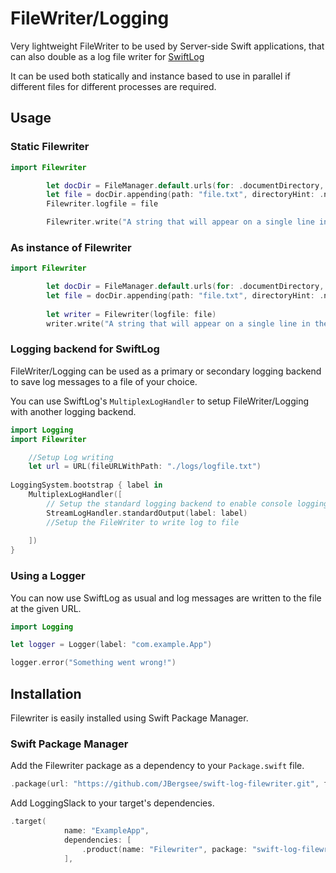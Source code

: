 # FileWriter/Logging

Very lightweight FileWriter to be used by Server-side Swift applications, that can also double as a log file writer for [SwiftLog](https://github.com/apple/swift-log) 

It can be used both statically and instance based to use in parallel if different files for different processes are required.

## Usage

### Static Filewriter

```swift
import Filewriter

        let docDir = FileManager.default.urls(for: .documentDirectory, in: .userDomainMask).first
        let file = docDir.appending(path: "file.txt", directoryHint: .notDirectory)
        Filewriter.logfile = file

        Filewriter.write("A string that will appear on a single line in the file.")

```

### As instance of Filewriter

```swift
import Filewriter

        let docDir = FileManager.default.urls(for: .documentDirectory, in: .userDomainMask).first
        let file = docDir.appending(path: "file.txt", directoryHint: .notDirectory)
        
        let writer = Filewriter(logfile: file)
        writer.write("A string that will appear on a single line in the file.")

```


### Logging backend for SwiftLog
FileWriter/Logging can be used as a primary or secondary logging backend to save log messages to a file of your choice.

You can use SwiftLog's `MultiplexLogHandler` to setup FileWriter/Logging with another logging backend.

```swift
import Logging
import Filewriter

    //Setup Log writing
    let url = URL(fileURLWithPath: "./logs/logfile.txt")
    
LoggingSystem.bootstrap { label in
    MultiplexLogHandler([
        // Setup the standard logging backend to enable console logging
        StreamLogHandler.standardOutput(label: label)
        //Setup the FileWriter to write log to file
        
    ])
}
```

### Using a Logger

You can now use SwiftLog as usual and log messages are written to the file at the given URL.

```swift
import Logging

let logger = Logger(label: "com.example.App")

logger.error("Something went wrong!")
```


## Installation

Filewriter is easily installed using Swift Package Manager. 

### Swift Package Manager

Add the Filewriter package as a dependency to your `Package.swift` file.

```swift
.package(url: "https://github.com/JBergsee/swift-log-filewriter.git", from: "0.1.0")
```

Add LoggingSlack to your target's dependencies.

```swift
.target(
            name: "ExampleApp",
            dependencies: [
                .product(name: "Filewriter", package: "swift-log-filewriter"),
            ],
```
